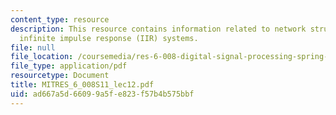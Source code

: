 ```yaml
---
content_type: resource
description: This resource contains information related to network structures for
  infinite impulse response (IIR) systems.
file: null
file_location: /coursemedia/res-6-008-digital-signal-processing-spring-2011/ad667a5d66099a5fe823f57b4b575bbf_MITRES_6_008S11_lec12.pdf
file_type: application/pdf
resourcetype: Document
title: MITRES_6_008S11_lec12.pdf
uid: ad667a5d-6609-9a5f-e823-f57b4b575bbf
---
```

